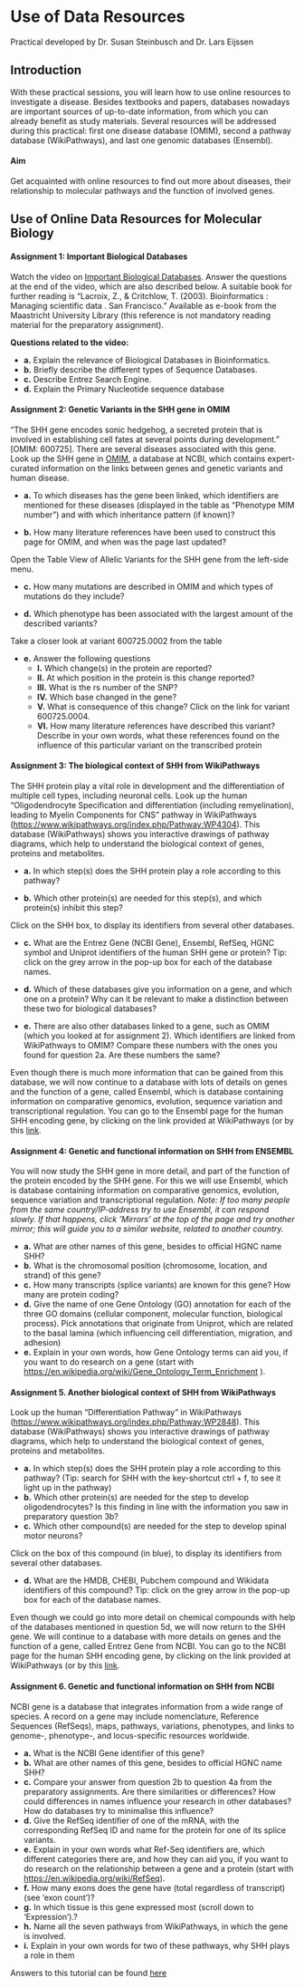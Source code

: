 # Use of Data Resources

Practical developed by Dr. Susan Steinbusch and Dr. Lars Eijssen

## Introduction 
With these practical sessions, you will learn how to use online resources to investigate a disease.
Besides textbooks and papers, databases nowadays are important sources of up-to-date information,
from which you can already benefit as study materials.
Several resources will be addressed during this practical: first one disease database (OMIM), second a
pathway database (WikiPathways), and last one genomic databases (Ensembl).

#### Aim

Get acquainted with online resources to find out more about diseases, their relationship to molecular
pathways and the function of involved genes.

## Use of Online Data Resources for Molecular Biology

#### Assignment 1: Important Biological Databases
Watch the video on [Important Biological Databases](https://www.youtube.com/watch?v=WrUcxVJOwL0). Answer the questions at the end of the video,
which are also described below. A suitable book for further reading is “Lacroix, Z., & Critchlow, T. (2003).
Bioinformatics : Managing scientific data . San Francisco.” Available as e-book from the Maastricht
University Library (this reference is not mandatory reading material for the preparatory assignment).

**Questions related to the video:**
* **a.** Explain the relevance of Biological Databases in Bioinformatics.
* **b.** Briefly describe the different types of Sequence Databases.
* **c.** Describe Entrez Search Engine.
* **d.** Explain the Primary Nucleotide sequence database


#### Assignment 2: Genetic Variants in the SHH gene in OMIM

“The SHH gene encodes sonic hedgehog, a secreted protein that is involved in establishing cell fates at
several points during development.” [OMIM: 600725]. There are several diseases associated with this
gene.
Look up the SHH gene in [OMIM](https://omim.org/), a database at NCBI, which contains expert-curated
information on the links between genes and genetic variants and human disease.

* **a.** To which diseases has the gene been linked, which identifiers are mentioned for these diseases
(displayed in the table as “Phenotype MIM number”) and with which inheritance pattern (if
known)?

* **b.** How many literature references have been used to construct this page for OMIM, and when was
the page last updated?

Open the Table View of Allelic Variants for the SHH gene from the left-side menu.
* **c.** How many mutations are described in OMIM and which types of mutations do they include?

* **d.** Which phenotype has been associated with the largest amount of the described variants?

Take a closer look at variant 600725.0002 from the table
* **e.** Answer the following questions
  * **I.** Which change(s) in the protein are reported?
  * **II.** At which position in the protein is this change reported?
  * **III.** What is the rs number of the SNP?
  * **IV.** Which base changed in the gene?
  * **V.** What is consequence of this change?
Click on the link for variant 600725.0004.
  * **VI.** How many literature references have described this variant? Describe in your own
words, what these references found on the influence of this particular variant on the
transcribed protein

#### Assignment 3: The biological context of SHH from WikiPathways
The SHH protein play a vital role in development and the differentiation of multiple cell types, including
neuronal cells. Look up the human “Oligodendrocyte Specification and differentiation (including
remyelination), leading to Myelin Components for CNS” pathway in WikiPathways
(https://www.wikipathways.org/index.php/Pathway:WP4304). This database (WikiPathways) shows you
interactive drawings of pathway diagrams, which help to understand the biological context of genes,
proteins and metabolites.

* **a.** In which step(s) does the SHH protein play a role according to this pathway?

* **b.** Which other protein(s) are needed for this step(s), and which protein(s) inhibit this step?

Click on the SHH box, to display its identifiers from several other databases.
* **c.** What are the Entrez Gene (NCBI Gene), Ensembl, RefSeq, HGNC symbol and Uniprot identifiers
of the human SHH gene or protein? Tip: click on the grey arrow in the pop-up box for each of
the database names.

* **d.** Which of these databases give you information on a gene, and which one on a protein? Why can
it be relevant to make a distinction between these two for biological databases?

* **e.** There are also other databases linked to a gene, such as OMIM (which you looked at for
assignment 2). Which identifiers are linked from WikiPathways to OMIM? Compare these
numbers with the ones you found for question 2a. Are these numbers the same?

Even though there is much more information that can be gained from this database, we will now
continue to a database with lots of details on genes and the function of a gene, called Ensembl, which is
database containing information on comparative genomics, evolution, sequence variation and
transcriptional regulation. You can go to the Ensembl page for the human SHH encoding gene, by
clicking on the link provided at WikiPathways (or by this [link](http://ensemblgenomes.org/id/ENSG00000164690).

#### Assignment 4: Genetic and functional information on SHH from ENSEMBL
You will now study the SHH gene in more detail, and part of the function of the protein encoded by the
SHH gene. For this we will use Ensembl, which is database containing information on comparative
genomics, evolution, sequence variation and transcriptional regulation. *Note: If too many people from
the same country/IP-address try to use Ensembl, it can respond slowly. If that happens, click
’Mirrors’ at the top of the page and try another mirror; this will guide you to a similar website,
related to another country.*

* **a.** What are other names of this gene, besides to official HGNC name SHH?
* **b.** What is the chromosomal position (chromosome, location, and strand) of this gene?
* **c.** How many transcripts (splice variants) are known for this gene? How many are protein
coding?
* **d.** Give the name of one Gene Ontology (GO) annotation for each of the three GO domains
(cellular component, molecular function, biological process). Pick annotations that originate
from Uniprot, which are related to the basal lamina (which influencing cell differentiation,
migration, and adhesion)
* **e.** Explain in your own words, how Gene Ontology terms can aid you, if you want to do
research on a gene (start with
https://en.wikipedia.org/wiki/Gene_Ontology_Term_Enrichment ).

#### Assignment 5.  Another biological context of SHH from WikiPathways
Look up the human “Differentiation Pathway” in WikiPathways
(https://www.wikipathways.org/index.php/Pathway:WP2848). This database (WikiPathways) shows you
interactive drawings of pathway diagrams, which help to understand the biological context of genes,
proteins and metabolites.
* **a.** In which step(s) does the SHH protein play a role according to this pathway? (Tip: search for SHH
with the key-shortcut ctrl + f, to see it light up in the pathway)
* **b.** Which other protein(s) are needed for the step to develop oligodendrocytes? Is this finding in
line with the information you saw in preparatory question 3b?
* **c.** Which other compound(s) are needed for the step to develop spinal motor neurons?

Click on the box of this compound (in blue), to display its identifiers from several other databases.
* **d.** What are the HMDB, CHEBI, Pubchem compound and Wikidata identifiers of this compound?
Tip: click on the grey arrow in the pop-up box for each of the database names.

Even though we could go into more detail on chemical compounds with help of the databases
mentioned in question 5d, we will now return to the SHH gene. We will continue to a database with
more details on genes and the function of a gene, called Entrez Gene from NCBI. You can go to the NCBI
page for the human SHH encoding gene, by clicking on the link provided at WikiPathways (or by this [link](http://www.ncbi.nlm.nih.gov/gene/6469).

#### Assignment 6. Genetic and functional information on SHH from NCBI 
NCBI gene is a database that integrates information from a wide range of species. A record on a gene
may include nomenclature, Reference Sequences (RefSeqs), maps, pathways, variations, phenotypes,
and links to genome-, phenotype-, and locus-specific resources worldwide.

* **a.** What is the NCBI Gene identifier of this gene?
* **b.** What are other names of this gene, besides to official HGNC name SHH?
* **c.** Compare your answer from question 2b to question 4a from the preparatory assignments. Are
there similarities or differences? How could differences in names influence your research in
other databases? How do databases try to minimalise this influence?
* **d.** Give the RefSeq identifier of one of the mRNA, with the corresponding RefSeq ID and name for
the protein for one of its splice variants.
* **e.** Explain in your own words what Ref-Seq identifiers are, which different categories there are,
and how they can aid you, if you want to do research on the relationship between a gene and a
protein (start with https://en.wikipedia.org/wiki/RefSeq).
* **f.** How many exons does the gene have (total regardless of transcript) (see ‘exon count’)?
* **g.** In which tissue is this gene expressed most (scroll down to ‘Expression’).?
* **h.** Name all the seven pathways from WikiPathways, in which the gene is involved.
* **i.** Explain in your own words for two of these pathways, why SHH plays a role in them


Answers to this tutorial can be found [here](https://bigcat-um.github.io/BiGCaT-Teaching/Tutorials/Databases/Practical_BioInformatics_3A_20181019TeacherInstructions_PreparatoryAndTraining.pdf)









